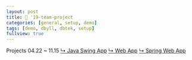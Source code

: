 ```yaml
---
layout: post
title: 🎯 '19-team-project
categories: [general, setup, demo]
tags: [demo, dbyll, dbtek, setup]
fullview: true
---
```


Projects 04.22 ~ 11.15
[↳ Java Swing App](https://jnuho.github.io/food)
[↳ Web App](https://jnuho.github.io/parking)
[↳ Spring Web App](https://jnuho.github.io/developmental)
